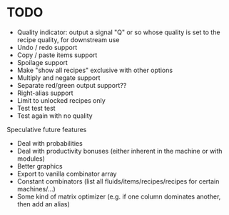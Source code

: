 # TODO

* Quality indicator: output a signal "Q" or so whose quality is set to the recipe quality, for downstream use
* Undo / redo support
* Copy / paste items support
* Spoilage support
* Make "show all recipes" exclusive with other options
* Multiply and negate support
* Separate red/green output support??
* Right-alias support
* Limit to unlocked recipes only
* Test test test
* Test again with no quality

Speculative future features
* Deal with probabilities
* Deal with productivity bonuses (either inherent in the machine or with modules)
* Better graphics
* Export to vanilla combinator array
* Constant combinators (list all fluids/items/recipes/recipes for certain machines/...)
* Some kind of matrix optimizer (e.g. if one column dominates another, then add an alias)